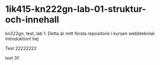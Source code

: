1ik415-kn222gn-lab-01-struktur-och-innehall
===========================================

kn222gn, test, lab 1.
Detta är mitt första repositorie i kursen webbteknisk introduktion!
hej 

Test 22222222

test 3!!